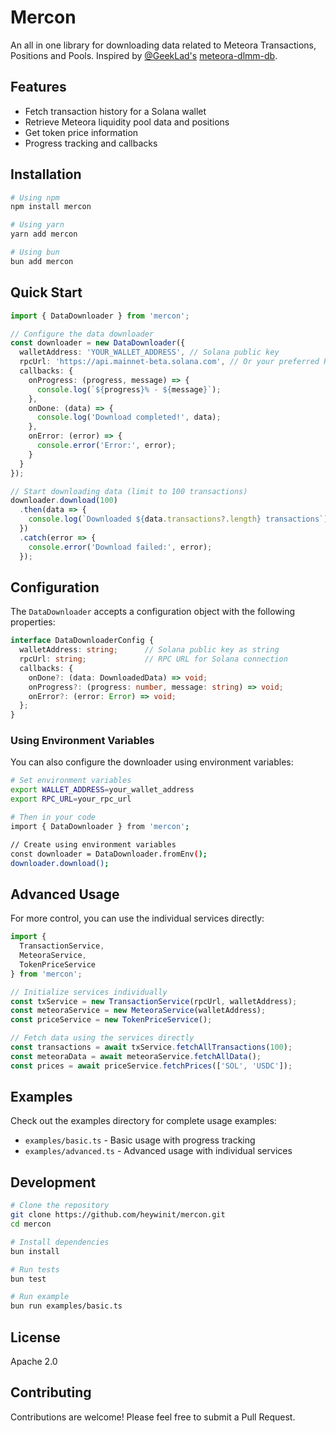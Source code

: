 # Mercon

An all in one library for downloading data related to Meteora Transactions, Positions and Pools. Inspired by [@GeekLad's](https://github.com/GeekLad) [meteora-dlmm-db](https://github.com/GeekLad/meteora-dlmm-db).


## Features

- Fetch transaction history for a Solana wallet
- Retrieve Meteora liquidity pool data and positions
- Get token price information
- Progress tracking and callbacks

## Installation

```bash
# Using npm
npm install mercon
```

```bash
# Using yarn
yarn add mercon
```

```bash
# Using bun
bun add mercon
```

## Quick Start

```typescript
import { DataDownloader } from 'mercon';

// Configure the data downloader
const downloader = new DataDownloader({
  walletAddress: 'YOUR_WALLET_ADDRESS', // Solana public key
  rpcUrl: 'https://api.mainnet-beta.solana.com', // Or your preferred RPC
  callbacks: {
    onProgress: (progress, message) => {
      console.log(`${progress}% - ${message}`);
    },
    onDone: (data) => {
      console.log('Download completed!', data);
    },
    onError: (error) => {
      console.error('Error:', error);
    }
  }
});

// Start downloading data (limit to 100 transactions)
downloader.download(100)
  .then(data => {
    console.log(`Downloaded ${data.transactions?.length} transactions`);
  })
  .catch(error => {
    console.error('Download failed:', error);
  });
```

## Configuration

The `DataDownloader` accepts a configuration object with the following properties:

```typescript
interface DataDownloaderConfig {
  walletAddress: string;      // Solana public key as string
  rpcUrl: string;             // RPC URL for Solana connection
  callbacks: {
    onDone?: (data: DownloadedData) => void;
    onProgress?: (progress: number, message: string) => void;
    onError?: (error: Error) => void;
  };
}
```

### Using Environment Variables

You can also configure the downloader using environment variables:

```bash
# Set environment variables
export WALLET_ADDRESS=your_wallet_address
export RPC_URL=your_rpc_url

# Then in your code
import { DataDownloader } from 'mercon';

// Create using environment variables
const downloader = DataDownloader.fromEnv();
downloader.download();
```

## Advanced Usage

For more control, you can use the individual services directly:

```typescript
import { 
  TransactionService, 
  MeteoraService, 
  TokenPriceService 
} from 'mercon';

// Initialize services individually
const txService = new TransactionService(rpcUrl, walletAddress);
const meteoraService = new MeteoraService(walletAddress);
const priceService = new TokenPriceService();

// Fetch data using the services directly
const transactions = await txService.fetchAllTransactions(100);
const meteoraData = await meteoraService.fetchAllData();
const prices = await priceService.fetchPrices(['SOL', 'USDC']);
```

## Examples

Check out the examples directory for complete usage examples:

- `examples/basic.ts` - Basic usage with progress tracking
- `examples/advanced.ts` - Advanced usage with individual services

## Development

```bash
# Clone the repository
git clone https://github.com/heywinit/mercon.git
cd mercon

# Install dependencies
bun install

# Run tests
bun test

# Run example
bun run examples/basic.ts
```

## License

Apache 2.0

## Contributing

Contributions are welcome! Please feel free to submit a Pull Request.
